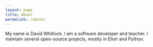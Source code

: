 ```yaml
---
layout: page
title: About
permalink: /about/
---
```


My name is David Whitlock. I am a software developer and teacher.
I maintain several open-source projects, mostly in Elixir and Python.
